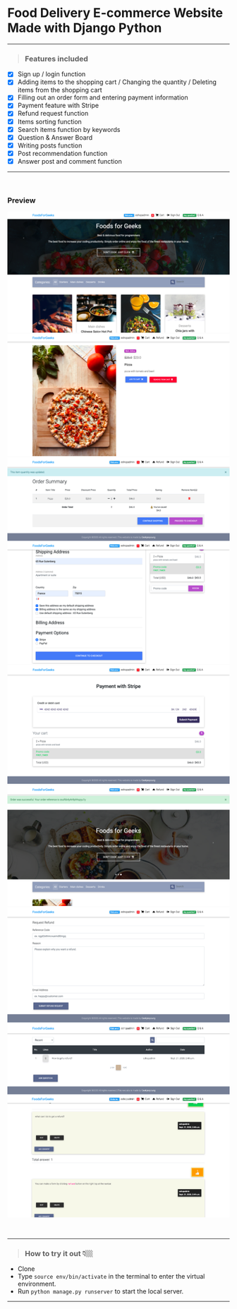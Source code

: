 # Food Delivery E-commerce Website Made with Django Python

---

> ### Features included

- [x] Sign up / login function
- [x] Adding items to the shopping cart / Changing the quantity / Deleting items from the shopping cart
- [x] Filling out an order form and entering payment information
- [x] Payment feature with Stripe
- [x] Refund request function
- [x] Items sorting function
- [x] Search items function by keywords
- [x] Question & Answer Board
- [x] Writing posts function
- [x] Post recommendation function
- [x] Answer post and comment function

---

<br>

### Preview

![screenshot](static_in_env/img/foodsforgeeks-screenshot.png)
![screenshot](static_in_env/img/foodsforgeeks-screenshot2.png)
![screenshot](static_in_env/img/foodsforgeeks-screenshot3.png)
![screenshot](static_in_env/img/foodsforgeeks-screenshot4.png)
![screenshot](static_in_env/img/foodsforgeeks-screenshot5.png)
![screenshot](static_in_env/img/foodsforgeeks-screenshot6.png)
![screenshot](static_in_env/img/foodsforgeeks-screenshot7.png)
![screenshot](static_in_env/img/foodsforgeeks-screenshot8.png)
![screenshot](static_in_env/img/foodsforgeeks-screenshot9.png)

<br>

---

> ### How to try it out 👇🏼

- Clone
- Type `source env/bin/activate` in the terminal to enter the virtual environment.
- Run `python manage.py runserver` to start the local server.

---
